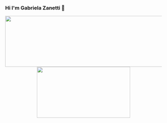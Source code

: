 ### Hi I'm Gabriela Zanetti 👋
<div align="center">
  <a href="https://github.com/GabrielaZanetti">
    <img height="165em" width="600em" src="https://github-readme-stats.vercel.app/api?username=GabrielaZanetti&show_icons=true&theme=radical"/>
    <img height="165em" width="300em"src="https://github-readme-stats.vercel.app/api/top-langs/?username=GabrielaZanetti&layout=compact&theme=radical"/>
  </a>
</div>
